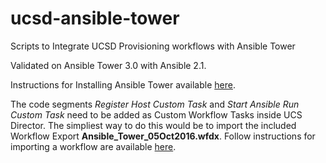 # ucsd-ansible-tower
Scripts to Integrate UCSD Provisioning workflows with Ansible Tower

Validated on Ansible Tower 3.0 with Ansible 2.1.

Instructions for Installing Ansible Tower available [here](http://docs.ansible.com/ansible-tower/latest/html/installandreference/index.html).

The code segments *Register Host Custom Task* and *Start Ansible Run Custom Task* need to be added as Custom Workflow Tasks inside UCS Director.  The simpliest way to do this would be to import the included Workflow Export **Ansible_Tower_05Oct2016.wfdx**.  Follow instructions for importing a workflow are available [here](http://www.cisco.com/c/en/us/td/docs/unified_computing/ucs/ucs-director/orchestration-guide/6-0/b_UCS_Director_Orchestration_Guide_6_0/b_UCS_Director_Orchestration_Guide_6_0_chapter_0111.html#concept_4B5264081F1B4C35ACB48579DC347BBE).



